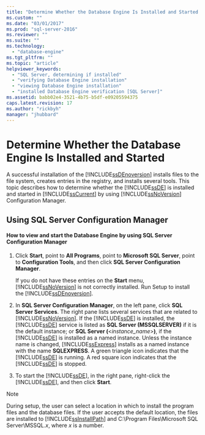 ```yaml
---
title: "Determine Whether the Database Engine Is Installed and Started | Microsoft Docs"
ms.custom: ""
ms.date: "03/01/2017"
ms.prod: "sql-server-2016"
ms.reviewer: ""
ms.suite: ""
ms.technology: 
  - "database-engine"
ms.tgt_pltfrm: ""
ms.topic: "article"
helpviewer_keywords: 
  - "SQL Server, determining if installed"
  - "verifying Database Engine installation"
  - "viewing Database Engine installation"
  - "installed Database Engine verification [SQL Server]"
ms.assetid: babb02e4-3521-4b75-b5df-e09205594375
caps.latest.revision: 17
ms.author: "rickbyh"
manager: "jhubbard"
---
```

# Determine Whether the Database Engine Is Installed and Started
  A successful installation of the [!INCLUDE[ssDEnoversion](../../../a9notintoc/includes/ssdenoversion-md.md)] installs files to the file system, creates entries in the registry, and installs several tools. This topic describes how to determine whether the [!INCLUDE[ssDE](../../../a9notintoc/includes/ssde-md.md)] is installed and started in [!INCLUDE[ssCurrent](../../../a9notintoc/includes/sscurrent-md.md)] by using [!INCLUDE[ssNoVersion](../../../a9notintoc/includes/ssnoversion-md.md)] Configuration Manager.  
  
##  <a name="SSMSProcedure"></a> Using SQL Server Configuration Manager  
  
#### How to view and start the Database Engine by using SQL Server Configuration Manager  
  
1.  Click **Start**, point to **All Programs**, point to **Microsoft SQL Server**, point to **Configuration Tools**, and then click **SQL Server Configuration Manager**.  
  
     If you do not have these entries on the **Start** menu, [!INCLUDE[ssNoVersion](../../../a9notintoc/includes/ssnoversion-md.md)] is not correctly installed. Run Setup to install the [!INCLUDE[ssDEnoversion](../../../a9notintoc/includes/ssdenoversion-md.md)].  
  
2.  In **SQL Server Configuration Manager**, on the left pane, click **SQL Server Services**. The right pane lists several services that are related to [!INCLUDE[ssNoVersion](../../../a9notintoc/includes/ssnoversion-md.md)]. If the [!INCLUDE[ssDE](../../../a9notintoc/includes/ssde-md.md)] is installed, the [!INCLUDE[ssDE](../../../a9notintoc/includes/ssde-md.md)] service is listed as **SQL Server (MSSQLSERVER)** if it is the default instance; or **SQL Server (**\<*instance_name*>**)**, if the [!INCLUDE[ssDE](../../../a9notintoc/includes/ssde-md.md)] is installed as a named instance. Unless the instance name is changed, [!INCLUDE[ssExpress](../../../a9notintoc/includes/ssexpress-md.md)] installs as a named instance with the name **SQLEXPRESS**. A green triangle icon indicates that the [!INCLUDE[ssDE](../../../a9notintoc/includes/ssde-md.md)] is running. A red square icon indicates that the [!INCLUDE[ssDE](../../../a9notintoc/includes/ssde-md.md)] is stopped.  
  
3.  To start the [!INCLUDE[ssDE](../../../a9notintoc/includes/ssde-md.md)], in the right pane, right-click the [!INCLUDE[ssDE](../../../a9notintoc/includes/ssde-md.md)], and then click **Start**.  
  
> [!NOTE]  
>  During setup, the user can select a location in which to install the program files and the database files. If the user accepts the default location, the files are installed to [!INCLUDE[ssInstallPath](../../../a9retired/includes/ssinstallpath-md.md)] and C:\Program Files\Microsoft SQL Server\MSSQL.*x*, where *x* is a number.  
  
  
